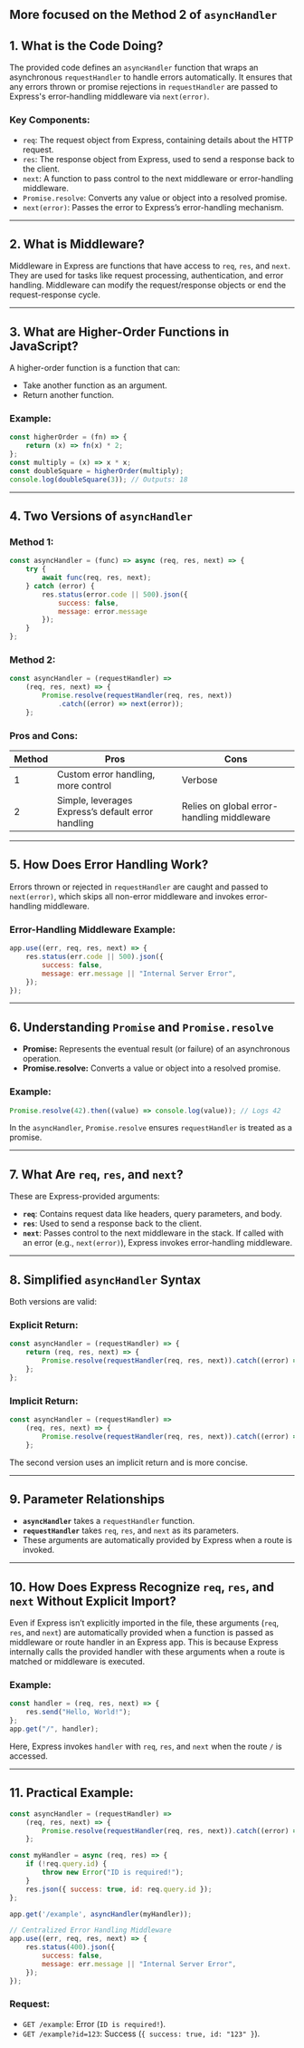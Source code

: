 ## More focused on the Method 2 of `asyncHandler`

## **1. What is the Code Doing?**
The provided code defines an `asyncHandler` function that wraps an asynchronous `requestHandler` to handle errors automatically. It ensures that any errors thrown or promise rejections in `requestHandler` are passed to Express's error-handling middleware via `next(error)`.

### **Key Components:**
- `req`: The request object from Express, containing details about the HTTP request.
- `res`: The response object from Express, used to send a response back to the client.
- `next`: A function to pass control to the next middleware or error-handling middleware.
- `Promise.resolve`: Converts any value or object into a resolved promise.
- `next(error)`: Passes the error to Express’s error-handling mechanism.

---

## **2. What is Middleware?**
Middleware in Express are functions that have access to `req`, `res`, and `next`. They are used for tasks like request processing, authentication, and error handling. Middleware can modify the request/response objects or end the request-response cycle.

---

## **3. What are Higher-Order Functions in JavaScript?**
A higher-order function is a function that can:
- Take another function as an argument.
- Return another function.

### **Example:**
```javascript
const higherOrder = (fn) => {
    return (x) => fn(x) * 2;
};
const multiply = (x) => x * x;
const doubleSquare = higherOrder(multiply);
console.log(doubleSquare(3)); // Outputs: 18
```

---

## **4. Two Versions of `asyncHandler`**
### **Method 1:**
```javascript
const asyncHandler = (func) => async (req, res, next) => {
    try {
        await func(req, res, next);
    } catch (error) {
        res.status(error.code || 500).json({
            success: false,
            message: error.message
        });
    }
};
```
### **Method 2:**
```javascript
const asyncHandler = (requestHandler) =>
    (req, res, next) => {
        Promise.resolve(requestHandler(req, res, next))
            .catch((error) => next(error));
    };
```
### **Pros and Cons:**
| Method | Pros | Cons |
|--------|------|------|
| 1 | Custom error handling, more control | Verbose |
| 2 | Simple, leverages Express’s default error handling | Relies on global error-handling middleware |

---

## **5. How Does Error Handling Work?**
Errors thrown or rejected in `requestHandler` are caught and passed to `next(error)`, which skips all non-error middleware and invokes error-handling middleware.

### **Error-Handling Middleware Example:**
```javascript
app.use((err, req, res, next) => {
    res.status(err.code || 500).json({
        success: false,
        message: err.message || "Internal Server Error",
    });
});
```

---

## **6. Understanding `Promise` and `Promise.resolve`**
- **Promise:** Represents the eventual result (or failure) of an asynchronous operation.
- **Promise.resolve:** Converts a value or object into a resolved promise.
  
### **Example:**
```javascript
Promise.resolve(42).then((value) => console.log(value)); // Logs 42
```
In the `asyncHandler`, `Promise.resolve` ensures `requestHandler` is treated as a promise.

---

## **7. What Are `req`, `res`, and `next`?**
These are Express-provided arguments:
- **`req`**: Contains request data like headers, query parameters, and body.
- **`res`**: Used to send a response back to the client.
- **`next`**: Passes control to the next middleware in the stack. If called with an error (e.g., `next(error)`), Express invokes error-handling middleware.

---

## **8. Simplified `asyncHandler` Syntax**
Both versions are valid:

### Explicit Return:
```javascript
const asyncHandler = (requestHandler) => {
    return (req, res, next) => {
        Promise.resolve(requestHandler(req, res, next)).catch((error) => next(error));
    };
};
```
### Implicit Return:
```javascript
const asyncHandler = (requestHandler) =>
    (req, res, next) => {
        Promise.resolve(requestHandler(req, res, next)).catch((error) => next(error));
    };
```
The second version uses an implicit return and is more concise.

---

## **9. Parameter Relationships**
- **`asyncHandler`** takes a `requestHandler` function.
- **`requestHandler`** takes `req`, `res`, and `next` as its parameters.
- These arguments are automatically provided by Express when a route is invoked.

---

## **10. How Does Express Recognize `req`, `res`, and `next` Without Explicit Import?**
Even if Express isn’t explicitly imported in the file, these arguments (`req`, `res`, and `next`) are automatically provided when a function is passed as middleware or route handler in an Express app. This is because Express internally calls the provided handler with these arguments when a route is matched or middleware is executed.

### Example:
```javascript
const handler = (req, res, next) => {
    res.send("Hello, World!");
};
app.get("/", handler);
```
Here, Express invokes `handler` with `req`, `res`, and `next` when the route `/` is accessed.

---

## **11. Practical Example:**
```javascript
const asyncHandler = (requestHandler) =>
    (req, res, next) => {
        Promise.resolve(requestHandler(req, res, next)).catch((error) => next(error));
    };

const myHandler = async (req, res) => {
    if (!req.query.id) {
        throw new Error("ID is required!");
    }
    res.json({ success: true, id: req.query.id });
};

app.get('/example', asyncHandler(myHandler));

// Centralized Error Handling Middleware
app.use((err, req, res, next) => {
    res.status(400).json({
        success: false,
        message: err.message || "Internal Server Error",
    });
});
```
### Request:
- `GET /example`: Error (`ID is required!`).
- `GET /example?id=123`: Success (`{ success: true, id: "123" }`).

